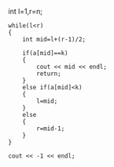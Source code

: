 int l=1,r=n;

    while(l<r)
    {
        int mid=l+(r-1)/2;

        if(a[mid]==k)
        {
            cout << mid << endl;
            return;
        }
        else if(a[mid]<k)
        {
            l=mid;
        }
        else
        {
            r=mid-1;
        }
    }

    cout << -1 << endl;

